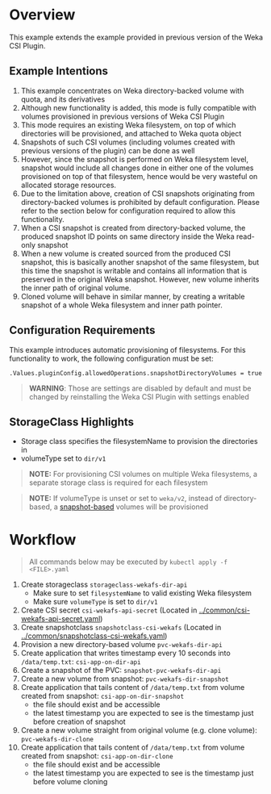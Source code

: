 # Overview
This example extends the example provided in previous version of the Weka CSI Plugin.

## Example Intentions
1. This example concentrates on Weka directory-backed volume with quota, and its derivatives
2. Although new functionality is added, this mode is fully compatible with volumes provisioned in previous versions of Weka CSI Plugin
3. This mode requires an existing Weka filesystem, on top of which directories will be provisioned, and attached to Weka quota object
4. Snapshots of such CSI volumes (including volumes created with previous versions of the plugin) can be done as well
5. However, since the snapshot is performed on Weka filesystem level, snapshot would include all changes done in either one of the volumes
   provisioned on top of that filesystem, hence would be very wasteful on allocated storage resources.
6. Due to the limitation above, creation of CSI snapshots originating from directory-backed volumes is prohibited by default configuration.
   Please refer to the section below for configuration required to allow this functionality.
7. When a CSI snapshot is created from directory-backed volume, the produced snapshot ID points on same directory inside the Weka read-only snapshot
8. When a new volume is created sourced from the produced CSI snapshot, this is basically another snapshot of the same filesystem, 
   but this time the snapshot is writable and contains all information that is preserved in the original Weka snapshot. However, new volume 
   inherits the inner path of original volume. 
9. Cloned volume will behave in similar manner, by creating a writable snapshot of a whole Weka filesystem and inner path pointer. 


## Configuration Requirements
This example introduces automatic provisioning of filesystems. For this functionality to work, the following configuration must be set:
```
.Values.pluginConfig.allowedOperations.snapshotDirectoryVolumes = true
```
> **WARNING**: Those are settings are disabled by default and must be changed by reinstalling the Weka CSI Plugin with settings enabled 

## StorageClass Highlights
- Storage class specifies the filesystemName to provision the directories in
- volumeType set to `dir/v1`
> **NOTE:** For provisioning CSI volumes on multiple Weka filesystems, a separate storage class is required for each filesystem

> **NOTE:** If volumeType is unset or set to `weka/v2`, instead of directory-based, a [snapshot-based](../dynamic_snapshot) volumes 
  will be provisioned

# Workflow
> All commands below may be executed by `kubectl apply -f <FILE>.yaml`
1. Create storageclass `storageclass-wekafs-dir-api`
   - Make sure to set `filesystemName` to valid existing Weka filesystem
   - Make sure `volumeType` is set to `dir/v1`
2. Create CSI secret `csi-wekafs-api-secret`  (Located in [../common/csi-wekafs-api-secret.yaml](../common/csi-wekafs-api-secret.yaml)) 
3. Create snapshotclass `snapshotclass-csi-wekafs` (Located in [../common/snapshotclass-csi-wekafs.yaml](../common/snapshotclass-csi-wekafs.yaml))
4. Provision a new directory-based volume `pvc-wekafs-dir-api`
5. Create application that writes timestamp every 10 seconds into `/data/temp.txt`: `csi-app-on-dir-api`
6. Create a snapshot of the PVC: `snapshot-pvc-wekafs-dir-api`
7. Create a new volume from snapshot: `pvc-wekafs-dir-snapshot`
8. Create application that tails content of `/data/temp.txt` from volume created from snapshot: `csi-app-on-dir-snapshot`
   - the file should exist and be accessible
   - the latest timestamp you are expected to see is the timestamp just before creation of snapshot
9. Create a new volume straight from original volume (e.g. clone volume): `pvc-wekafs-dir-clone`
10. Create application that tails content of `/data/temp.txt` from volume created from snapshot: `csi-app-on-dir-clone`
    - the file should exist and be accessible
    - the latest timestamp you are expected to see is the timestamp just before volume cloning
